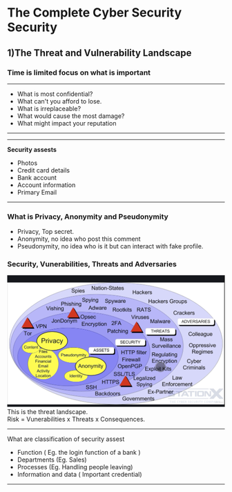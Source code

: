# The Complete Cyber Security Security 
## 1)The Threat and Vulnerability Landscape

### Time is limited focus on what is important
***
- What is most confidential?
- What can't you afford to lose.
- What is irreplaceable?
- What would cause the most damage?
- What might impact your reputation
***

***
**Security assests**
- Photos
- Credit card details
- Bank account 
- Account information
- Primary Email
***

### What is Privacy, Anonymity and Pseudonymity
- Privacy, Top secret. 
- Anonymity, no idea who post this comment   
- Pseudonymity, no idea who is it but can interact with fake profile. 

### Security, Vunerabilities, Threats and Adversaries
![](https://github.com/KennySoh/Technical-Interview/blob/master/oop/cyber_1.png)
This is the threat landscape.  
Risk = Vunerabilities x Threats x Consequences.  
  
***
What are classification of security assest
- Function ( Eg. the login function of a bank )
- Departments (Eg. Sales) 
- Processes (Eg. Handling people leaving) 
- Information and data ( Important credential)
*** 
